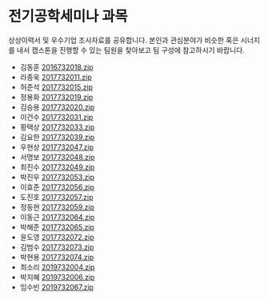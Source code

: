 # 전기공학세미나 과목

상상이력서 및 우수기업 조사자료를 공유합니다.
본인과 관심분야가 비슷한 혹은 시너지를 내서 캡스톤을 진행할 수 있는 팀원을 찾아보고 팀 구성에 참고하시기 바랍니다.

- 김동훈 [2016732018.zip](https://github.com/Artinto/Electrical-Engineering-Seminar/files/7301929/2016732018.zip)
- 라종욱 [2017732011.zip](https://github.com/Artinto/Electrical-Engineering-Seminar/files/7301930/2017732011.zip)
- 허준석 [2017732015.zip](https://github.com/Artinto/Electrical-Engineering-Seminar/files/7301931/2017732015.zip)
- 정용화 [2017732019.zip](https://github.com/Artinto/Electrical-Engineering-Seminar/files/7301932/2017732019.zip)
- 김승용 [2017732020.zip](https://github.com/Artinto/Electrical-Engineering-Seminar/files/7301933/2017732020.zip)
- 이건수 [2017732031.zip](https://github.com/Artinto/Electrical-Engineering-Seminar/files/7301934/2017732031.zip)
- 황택상 [2017732033.zip](https://github.com/Artinto/Electrical-Engineering-Seminar/files/7301935/2017732033.zip)
- 김요한 [2017732039.zip](https://github.com/Artinto/Electrical-Engineering-Seminar/files/7301936/2017732039.zip)
- 우현상 [2017732047.zip](https://github.com/Artinto/Electrical-Engineering-Seminar/files/7301938/2017732047.zip)
- 서명보 [2017732048.zip](https://github.com/Artinto/Electrical-Engineering-Seminar/files/7301939/2017732048.zip)
- 최진수 [2017732049.zip](https://github.com/Artinto/Electrical-Engineering-Seminar/files/7301940/2017732049.zip)
- 박진우 [2017732053.zip](https://github.com/Artinto/Electrical-Engineering-Seminar/files/7301941/2017732053.zip)
- 이효준 [2017732056.zip](https://github.com/Artinto/Electrical-Engineering-Seminar/files/7301942/2017732056.zip)
- 도진호 [2017732057.zip](https://github.com/Artinto/Electrical-Engineering-Seminar/files/7301943/2017732057.zip)
- 정동현 [2017732059.zip](https://github.com/Artinto/Electrical-Engineering-Seminar/files/7408052/2017732059.zip)
- 이동근 [2017732064.zip](https://github.com/Artinto/Electrical-Engineering-Seminar/files/7301945/2017732064.zip)
- 박해준 [2017732065.zip](https://github.com/Artinto/Electrical-Engineering-Seminar/files/7301946/2017732065.zip)
- 윤도영 [2017732072.zip](https://github.com/Artinto/Electrical-Engineering-Seminar/files/7301947/2017732072.zip)
- 김범수 [2017732073.zip](https://github.com/Artinto/Electrical-Engineering-Seminar/files/7301949/2017732073.zip)
- 박현용 [2017732074.zip](https://github.com/Artinto/Electrical-Engineering-Seminar/files/7301951/2017732074.zip)
- 최소리 [2019732004.zip](https://github.com/Artinto/Electrical-Engineering-Seminar/files/7301954/2019732004.zip)
- 박지혜 [2019732006.zip](https://github.com/Artinto/Electrical-Engineering-Seminar/files/7301956/2019732006.zip)
- 임수빈 [2019732067.zip](https://github.com/Artinto/Electrical-Engineering-Seminar/files/7301958/2019732067.zip)
